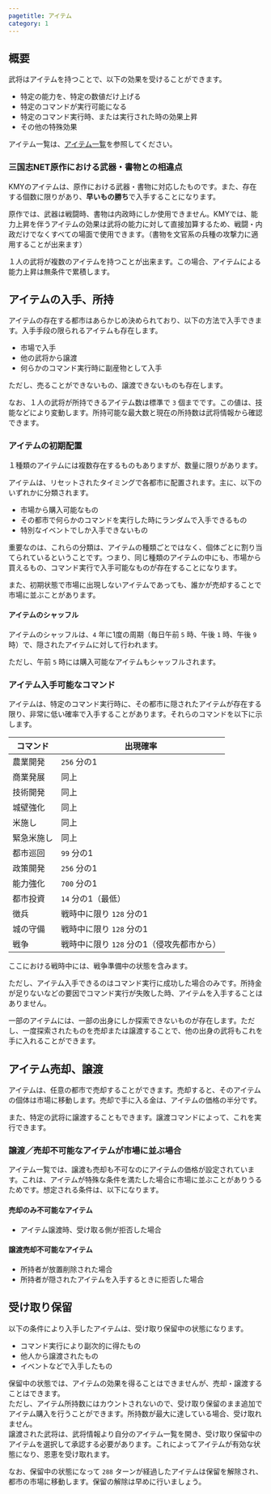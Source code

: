 ```yaml
---
pagetitle: アイテム
category: 1
---
```


## 概要

武将はアイテムを持つことで、以下の効果を受けることができます。

* 特定の能力を、特定の数値だけ上げる
* 特定のコマンドが実行可能になる
* 特定のコマンド実行時、または実行された時の効果上昇
* その他の特殊効果

アイテム一覧は、[アイテム一覧](bas-items.html)を参照してください。

### 三国志NET原作における武器・書物との相違点

KMYのアイテムは、原作における武器・書物に対応したものです。また、存在する個数に限りがあり、**早いもの勝ち**で入手することになります。

原作では、武器は戦闘時、書物は内政時にしか使用できません。KMYでは、能力上昇を伴うアイテムの効果は武将の能力に対して直接加算するため、戦闘・内政だけでなくすべての場面で使用できます。（書物を文官系の兵種の攻撃力に適用することが出来ます）

１人の武将が複数のアイテムを持つことが出来ます。この場合、アイテムによる能力上昇は無条件で累積します。

## アイテムの入手、所持

アイテムの存在する都市はあらかじめ決められており、以下の方法で入手できます。入手手段の限られるアイテムも存在します。

* 市場で入手
* 他の武将から譲渡
* 何らかのコマンド実行時に副産物として入手

ただし、売ることができないもの、譲渡できないものも存在します。

なお、１人の武将が所持できるアイテム数は標準で `3` 個までです。この値は、技能などにより変動します。所持可能な最大数と現在の所持数は武将情報から確認できます。

### アイテムの初期配置

１種類のアイテムには複数存在するものもありますが、数量に限りがあります。

アイテムは、リセットされたタイミングで各都市に配置されます。主に、以下のいずれかに分類されます。

* 市場から購入可能なもの
* その都市で何らかのコマンドを実行した時にランダムで入手できるもの
* 特別なイベントでしか入手できないもの

重要なのは、これらの分類は、アイテムの種類ごとではなく、個体ごとに割り当てられているということです。つまり、同じ種類のアイテムの中にも、市場から買えるもの、コマンド実行で入手可能なものが存在することになります。

また、初期状態で市場に出現しないアイテムであっても、誰かが売却することで市場に並ぶことがあります。

#### アイテムのシャッフル

アイテムのシャッフルは、`4` 年に1度の周期（毎日午前 `5` 時、午後 `1` 時、午後 `9` 時）で、隠されたアイテムに対して行われます。

ただし、午前 `5` 時には購入可能なアイテムもシャッフルされます。

### アイテム入手可能なコマンド

アイテムは、特定のコマンド実行時に、その都市に隠されたアイテムが存在する限り、非常に低い確率で入手することがあります。それらのコマンドを以下に示します。

| コマンド | 出現確率 |
| -- | -- |
| 農業開発 | `256` 分の1 |
| 商業発展 | 同上 |
| 技術開発 | 同上 |
| 城壁強化 | 同上 |
| 米施し | 同上 |
| 緊急米施し | 同上 |
| 都市巡回 | `99` 分の1 |
| 政策開発 | `256` 分の1 |
| 能力強化 | `700` 分の1 |
| 都市投資 | `14` 分の1（最低） |
| 徴兵 | 戦時中に限り `128` 分の1 |
| 城の守備 | 戦時中に限り `128` 分の1 |
| 戦争 | 戦時中に限り `128` 分の1（侵攻先都市から） |

ここにおける戦時中には、戦争準備中の状態を含みます。

ただし、アイテム入手できるのはコマンド実行に成功した場合のみです。所持金が足りないなどの要因でコマンド実行が失敗した時、アイテムを入手することはありません。

一部のアイテムには、一部の出身にしか探索できないものが存在します。ただし、一度探索されたものを売却または譲渡することで、他の出身の武将もこれを手に入れることができます。

## アイテム売却、譲渡

アイテムは、任意の都市で売却することができます。売却すると、そのアイテムの個体は市場に移動します。売却で手に入る金は、アイテムの価格の半分です。

また、特定の武将に譲渡することもできます。譲渡コマンドによって、これを実行できます。

### 譲渡／売却不可能なアイテムが市場に並ぶ場合

アイテム一覧では、譲渡も売却も不可なのにアイテムの価格が設定されています。これは、アイテムが特殊な条件を満たした場合に市場に並ぶことがありうるためです。想定される条件は、以下になります。

#### 売却のみ不可能なアイテム

* アイテム譲渡時、受け取る側が拒否した場合

#### 譲渡売却不可能なアイテム

* 所持者が放置削除された場合
* 所持者が隠されたアイテムを入手するときに拒否した場合

## 受け取り保留

以下の条件により入手したアイテムは、受け取り保留中の状態になります。

* コマンド実行により副次的に得たもの
* 他人から譲渡されたもの
* イベントなどで入手したもの

保留中の状態では、アイテムの効果を得ることはできませんが、売却・譲渡することはできます。  
ただし、アイテム所持数にはカウントされないので、受け取り保留のまま追加でアイテム購入を行うことができます。所持数が最大に達している場合、受け取れません。  
譲渡された武将は、武将情報より自分のアイテム一覧を開き、受け取り保留中のアイテムを選択して承認する必要があります。これによってアイテムが有効な状態になり、恩恵を受け取れます。

なお、保留中の状態になって `288` ターンが経過したアイテムは保留を解除され、都市の市場に移動します。保留の解除は早めに行いましょう。
